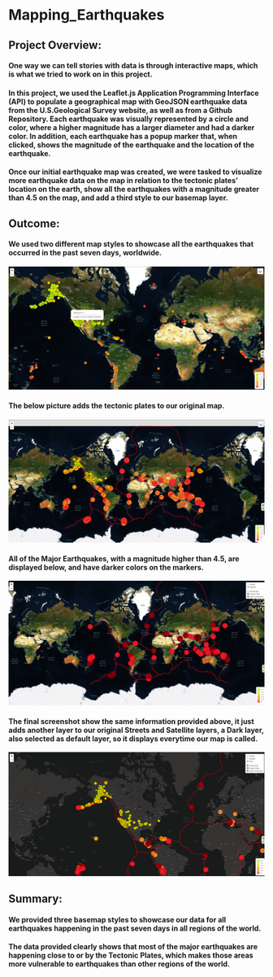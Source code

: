 # Mapping_Earthquakes

## Project Overview:

#### One way we can tell stories with data is through interactive maps, which is what we tried to work on in this project.
#### In this project, we used the Leaflet.js Application Programming Interface (API) to populate a geographical map with GeoJSON earthquake data from the U.S.Geological Survey website, as well as from a Github Repository. Each earthquake was visually represented by a circle and color, where a higher magnitude has a larger diameter and had a darker color. In addition, each earthquake has a popup marker that, when clicked, shows the magnitude of the earthquake and the location of the earthquake.

#### Once our initial earthquake map was created, we were tasked to visualize more earthquake data on the map in relation to the tectonic plates’ location on the earth, show all the earthquakes with a magnitude greater than 4.5 on the map, and add a third style to our basemap layer.

## Outcome:

#### We used two different map styles to showcase all the earthquakes that occurred in the past seven days, worldwide.
![](Earthquake_Challenge/images/past7days.png)

#### The below picture adds the tectonic plates to our original map.
![](Earthquake_Challenge/images/tectonicplatesmap.png)

#### All of the Major Earthquakes, with a magnitude higher than 4.5, are displayed below, and have darker colors on the markers.
![](Earthquake_Challenge/images/majorearthquakes.png)

#### The final screenshot show the same information provided above, it just adds another layer to our original Streets and Satellite layers, a Dark layer, also selected as default layer, so it displays everytime our map is called.
![](Earthquake_Challenge/images/thirdmapstyle.png)

## Summary:

#### We provided three basemap styles to showcase our data for all earthquakes happening in the past seven days in all regions of the world.
#### The data provided clearly shows that most of the major earthquakes are happening close to or by the Tectonic Plates, which makes those areas more vulnerable to earthquakes than other regions of the world.





